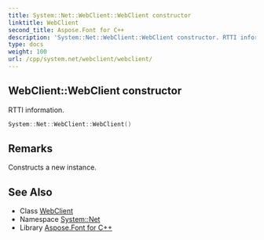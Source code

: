 ```yaml
---
title: System::Net::WebClient::WebClient constructor
linktitle: WebClient
second_title: Aspose.Font for C++
description: 'System::Net::WebClient::WebClient constructor. RTTI information in C++.'
type: docs
weight: 100
url: /cpp/system.net/webclient/webclient/
---
```

## WebClient::WebClient constructor


RTTI information.

```cpp
System::Net::WebClient::WebClient()
```

## Remarks


Constructs a new instance. 
## See Also

* Class [WebClient](../)
* Namespace [System::Net](../../)
* Library [Aspose.Font for C++](../../../)
